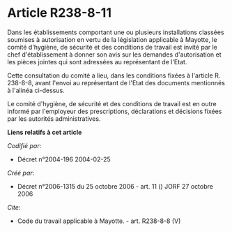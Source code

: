 # Article R238-8-11

Dans les établissements comportant une ou plusieurs installations classées soumises à autorisation en vertu de la législation
applicable à Mayotte, le comité d'hygiène, de sécurité et des conditions de travail est invité par le chef d'établissement à
donner son avis sur les demandes d'autorisation et les pièces jointes qui sont adressées au représentant de l'Etat. 

Cette consultation du comité a lieu, dans les conditions fixées à l'article R. 238-8-8, avant l'envoi au représentant de
l'Etat des documents mentionnés à l'alinéa ci-dessus. 

Le comité d'hygiène, de sécurité et des conditions de travail est en outre informé par l'employeur des prescriptions,
déclarations et décisions fixées par les autorités administratives.

**Liens relatifs à cet article**

_Codifié par_:

  - Décret n°2004-196 2004-02-25

_Créé par_:

  - Décret n°2006-1315 du 25 octobre 2006 - art. 11 () JORF 27 octobre 2006

_Cite_:

  - Code du travail applicable à Mayotte. - art. R238-8-8 (V)

